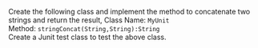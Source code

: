 Create the following class and implement the method to concatenate two strings and return the result,
Class Name: `MyUnit`<br/>
Method: `stringConcat(String,String):String`<br/>
Create a Junit test class to test the above class.
